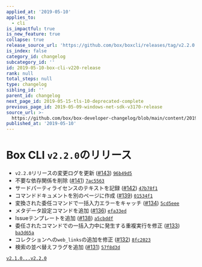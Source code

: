```yaml
---
applied_at: '2019-05-10'
applies_to:
  - cli
is_impactful: true
is_new_feature: true
collapse: true
release_source_url: 'https://github.com/box/boxcli/releases/tag/v2.2.0'
is_index: false
category_id: changelog
subcategory_id: ''
id: 2019-05-10-box-cli-v220-release
rank: null
total_steps: null
type: changelog
sibling_id: ''
parent_id: changelog
next_page_id: 2019-05-15-tls-10-deprecated-complete
previous_page_id: 2019-05-09-windows-net-sdk-v3170-release
source_url: >-
  https://github.com/box/box-developer-changelog/blob/main/content/2019/05-10-box-cli-v220-release.md
published_at: '2019-05-10'
---
```

# Box CLI `v2.2.0`のリリース

* `v2.2.0`リリースの変更ログを更新 ([#143](https://github.com/box/boxcli/pull/143)) [`96b49d5`](https://github.com/box/boxcli/commit/96b49d5)
* 不要な依存関係を削除 ([#141](https://github.com/box/boxcli/pull/141)) [`7ac5563`](https://github.com/box/boxcli/commit/7ac5563)
* サードパーティライセンスのテキストを記録 ([#142](https://github.com/box/boxcli/pull/142)) [`47b78f1`](https://github.com/box/boxcli/commit/47b78f1)
* コマンドドキュメントを別のページに作成 ([#139](https://github.com/box/boxcli/pull/139)) [`01534f1`](https://github.com/box/boxcli/commit/01534f1)
* 変換された委任コマンドで一括入力エラーをキャッチ ([#134](https://github.com/box/boxcli/pull/134)) [`5cd5eee`](https://github.com/box/boxcli/commit/5cd5eee)
* メタデータ設定コマンドを追加 ([#136](https://github.com/box/boxcli/pull/136)) [`efa33ed`](https://github.com/box/boxcli/commit/efa33ed)
* Issueテンプレートを追加 ([#138](https://github.com/box/boxcli/pull/138)) [`a5cbddf`](https://github.com/box/boxcli/commit/a5cbddf)
* 委任されたコマンドでの一括入力中に発生する重複実行を修正 ([#133](https://github.com/box/boxcli/pull/133)) [`ba3d65a`](https://github.com/box/boxcli/commit/ba3d65a)
* コレクションへの`web_links`の追加を修正 ([#132](https://github.com/box/boxcli/pull/132)) [`8fc2023`](https://github.com/box/boxcli/commit/8fc2023)
* 検索の並べ替えフラグを追加 ([#131](https://github.com/box/boxcli/pull/131)) [`57f8d3d`](https://github.com/box/boxcli/commit/57f8d3d)

[`v2.1.0...v2.2.0`](https://github.com/box/boxcli/compare/`v2.1.0...v2.2.0`)
